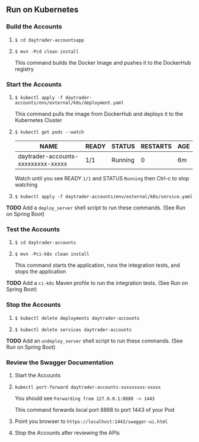 
## Run on Kubernetes

### Build the Accounts

1.  `$ cd daytrader-accountsapp`

2.  `$ mvn -Pcd clean install`

    This command builds the Docker Image and pushes it to the DockerHub registry

### Start the Accounts

1.  `$ kubectl apply -f daytrader-accounts/env/external/k8s/deployment.yaml`

    This command pulls the image from DockerHub and deploys it to the Kubernetes Cluster
    
2.  `$ kubectl get pods --watch`
    
    NAME | READY | STATUS | RESTARTS | AGE
    ---- | ----- | ------ | -------- | ---
    daytrader-accounts-xxxxxxxxx-xxxxx | 1/1 | Running | 0 | 6m
    
    Watch until you see READY `1/1` and STATUS `Running` then Ctrl-c to stop watching
    
3.  `$ kubectl apply -f daytrader-accounts/env/external/k8s/service.yaml`

**TODO** Add a `deploy_server` shell script to run these commands. (See Run on Spring Boot)

### Test the Accounts
                                   
1.  `$ cd daytrader-accounts`

2.  `$ mvn -Pci-k8s clean install`

    This command starts the application, runs the integration tests, and stops the application

**TODO** Add a `ci-k8s` Maven profile to run the integration tests. (See Run on Spring Boot)
    
### Stop the Accounts

1.  `$ kubectl delete deployments daytrader-accounts`

2.  `$ kubectl delete services daytrader-accounts`

**TODO** Add an `undeploy_server` shell script to run these commands. (See Run on Spring Boot)

### Review the Swagger Documentation

1.  Start the Accounts

2.  `kubectl port-forward daytrader-accounts-xxxxxxxxx-xxxxx`

    You should see `Forwarding from 127.0.0.1:8888 -> 1443`
    
    This command forwards local port 8888 to port 1443 of your Pod

3.  Point you browser to `https://localhost:1443/swagger-ui.html`

4.  Stop the Accounts after reviewing the APIs


